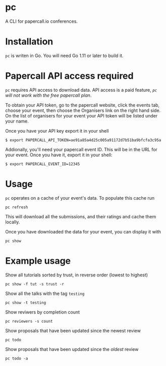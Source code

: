 # pc
A CLI for papercall.io conferences.

# Installation

`pc` is writen in Go. You will need Go 1.11 or later to build it.

# Papercall API access required

`pc` requires API access to download data.
API access is a paid feature, _`pc` will not work with the free papercall plan_.

To obtain your API token, go to the papercall website, click the events tab, choose your event, then choose the Organisers link on the right hand side. On the list of organisers for your event your API token will be listed under your name.

Once you have your API key export it in your shell

```
$ export PAPERCALL_API_TOKEN=ae91a85a4d25c005a91172d7b51ba9bfcfa3c95a
```

Addionally, you'll need your papercall event ID. This will be in the URL for your event. Once you have it, export it in your shell:

```
$ export PAPERCALL_EVENT_ID=12345
```

# Usage

`pc` operates on a cache of your event's data. To populate this cache run

    pc refresh

This will download all the submissions, and their ratings and cache them locally.

Once you have downloaded the data for your event, you can display it with

    pc show

# Example usage

Show all tutorials sorted by trust, in reverse order (lowest to highest)

    pc show -f tut -s trust -r

Show all the talks with the tag `testing`

    pc show -t testing

Show reviwers by completion count

    pc reviewers -s count

Show proposals that have been updated since the newest review

    pc todo

Show proposals that have been updated since the _oldest_ review

    pc todo -a
